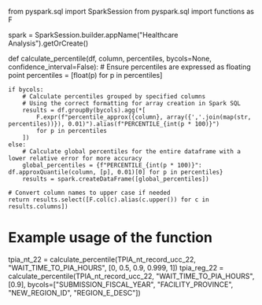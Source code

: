 from pyspark.sql import SparkSession
from pyspark.sql import functions as F

spark = SparkSession.builder.appName("Healthcare Analysis").getOrCreate()

def calculate_percentile(df, column, percentiles, bycols=None, confidence_interval=False):
    # Ensure percentiles are expressed as floating point
    percentiles = [float(p) for p in percentiles]

    if bycols:
        # Calculate percentiles grouped by specified columns
        # Using the correct formatting for array creation in Spark SQL
        results = df.groupBy(bycols).agg(*[
            F.expr(f"percentile_approx({column}, array({','.join(map(str, percentiles))}), 0.01)").alias(f"PERCENTILE_{int(p * 100)}")
            for p in percentiles
        ])
    else:
        # Calculate global percentiles for the entire dataframe with a lower relative error for more accuracy
        global_percentiles = {f"PERCENTILE_{int(p * 100)}": df.approxQuantile(column, [p], 0.01)[0] for p in percentiles}
        results = spark.createDataFrame([global_percentiles])

    # Convert column names to upper case if needed
    return results.select([F.col(c).alias(c.upper()) for c in results.columns])

# Example usage of the function
tpia_nt_22 = calculate_percentile(TPIA_nt_record_ucc_22, "WAIT_TIME_TO_PIA_HOURS", [0, 0.5, 0.9, 0.999, 1])
tpia_reg_22 = calculate_percentile(TPIA_nt_record_ucc_22, "WAIT_TIME_TO_PIA_HOURS", [0.9], bycols=["SUBMISSION_FISCAL_YEAR", "FACILITY_PROVINCE", "NEW_REGION_ID", "REGION_E_DESC"])
